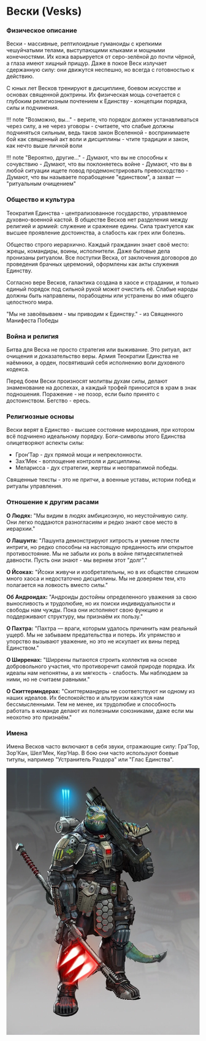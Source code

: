 # Вески (Vesks)

### Физическое описание
Вески - массивные, рептилоидные гуманоиды с крепкими чешуйчатыми телами, выступающими клыками и мощными конечностями. Их кожа варьируется от серо-зелёной до почти чёрной, а глаза имеют хищный прищур. Даже в покое Веск излучает сдержанную силу: они движутся неспешно, но всегда с готовностью к действию.

С юных лет Весков тренируют в дисциплине, боевом искусстве и основах священной доктрины. Их физическая мощь сочетается с глубоким религиозным почтением к Единству - концепции порядка, силы и подчинения.

!!! note "Возможно, вы..."
    - верите, что порядок должен устанавливаться через силу, а не через уговоры
    - считаете, что слабые должны подчиняться сильным, ведь таков закон Вселенной
    - воспринимаете бой как священный акт воли и дисциплины
    - чтите традиции и закон, как нечто выше личной воли

!!! note "Вероятно, другие..."
    - Думают, что вы не способны к сочувствию
    - Думают, что вы поклоняетесь войне
    - Думают, что вы в любой ситуации ищете повод продемонстрировать превосходство
    - Думают, что вы называете порабощение "единством", а захват — "ритуальным очищением"

### Общество и культура
Теократия Единства - централизованное государство, управляемое духовно-военной кастой. В обществе Весков нет разделения между религией и армией: служение и сражение едины. Сила трактуется как высшее проявление достоинства, а слабость как грех или болезнь.

Общество строго иерархично. Каждый гражданин знает своё место: жрецы, командиры, воины, исполнители. Даже бытовые дела пронизаны ритуалом. Все поступки Веска, от заключения договоров до проведения брачных церемоний, оформлены как акты служения Единству.

Согласно вере Весков, галактика создана в хаосе и страдании, и только единый порядок под сильной рукой может очистить её. Слабые народы должны быть направлены, порабощены или устранены во имя общего целостного мира.

"Мы не завоёвываем - мы приводим к Единству." - из Священного Манифеста Победы

### Война и религия

Битва для Веска не просто стратегия или выживание. Это ритуал, акт очищения и доказательство веры. Армия Теократии Единства не наёмники, а орден, посвятивший себя исполнению воли духовного кодекса.

Перед боем Вески произносят молитвы духам силы, делают знаменование на доспехах, а каждый трофей приносится в храм в знак подношения. Поражение - не позор, если было принято с достоинством. Бегство - ересь.

### Религиозные основы
Вески верят в Единство - высшее состояние мироздания, при котором всё подчинено идеальному порядку. Боги-символы этого Единства олицетворяют аспекты силы:
- Грон’Тар - дух прямой мощи и непреклонности.
- Зах’Мек - воплощение контроля и дисциплины.
- Меларисса - дух стратегии, жертвы и неотвратимой победы.

Священные тексты - это не притчи, а военные уставы, истории побед и ритуалы управления.

### Отношение к другим расами
**О Людях:** 
"Мы видим в людях амбициозную, но неустойчивую силу. Они легко поддаются разногласиям и редко знают свое место в иерархии."

**О Лашунта:** 
"Лашунта демонстрируют хитрость и умение плести интриги, но редко способны на настоящую преданность или открытое противостояние. Мы не забыли их роль в войне пятидесятилетней давности. Пусть они знают - мы вернем этот "долг"."

**О Йсоках:** 
"Йсоки живучи и изобретательны, но в их обществе слишком много хаоса и недостаточно дисциплины. Мы не доверяем тем, кто полагается на ловкость вместо силы."

**Об Андроидах:** 
"Андроиды достойны определенного уважения за свою выносливость и трудолюбие, но их поиски индивидуальности и свободы нам чужды. Пока они исполняют свою функцию и поддерживают структуру, мы признаём их пользу."

**О Пахтра:** 
"Пахтра — враги, которым удалось причинить нам реальный ущерб. Мы не забываем предательства и потерь. Их упрямство и упорство вызывают уважение, но это не искупает их вины перед Единством."

**О Ширренах:** 
"Ширрены пытаются строить коллектив на основе добровольного участия, что противоречит самой природе порядка. Их идеалы нам непонятны, а их мягкость - слабость. Мы наблюдаем за ними, но не считаем равными."

**О Скиттермндерах:** 
"Скиттермандеры не соответствуют ни одному из наших идеалов. Их беспокойство и альтруизм кажутся нам бессмысленными. Тем не менее, их трудолюбие и способность работать в команде делают их полезными союзниками, даже если мы неохотно это признаём."

### Имена
Имена Весков часто включают в себя звуки, отражающие силу: Гра’Тор, Зор’Кан, Шел’Мек, Кер’Нар. В бою они часто используют боевые титулы, например "Устранитель Раздора" или "Глас Единства".

![Веск](../../images/Vesk_Warrior.webp)